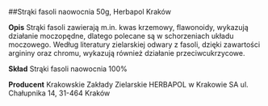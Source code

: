 ##Strąki fasoli naowocnia 50g, Herbapol Kraków

**Opis** Strąki fasoli zawierają m.in. kwas krzemowy, flawonoidy, wykazują działanie moczopędne, dlatego polecane są w schorzeniach układu moczowego. Według literatury zielarskiej odwary z fasoli, dzięki zawartości argininy oraz chromu, wykazują również działanie przeciwcukrzycowe.

**Skład** Strąki fasoli naowocnia 100%

**Producent** Krakowskie Zakłady Zielarskie HERBAPOL w Krakowie SA
ul. Chałupnika 14, 31-464 Kraków
